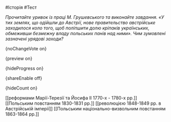 #Історія #Тест

*Прочитайте уривок із праці М. Грушевського та виконайте завдання. «У тих землях, що одійшли до Австрії, нове правительство австрійське заходилося коло того, щоб поліпшити долю кріпаків українських, обмеживши безмежну владу польських панів над ними». Чим зумовлені зазначені урядові заходи?*

{noChangeVote on}

{preview on}

{hideProgress on}

{shareEnable off}

{hideCount on}

[[реформами Марії-Терезії та Йосифа ІІ 1770-х - 1780-х рр.]]
[[Польським повстанням 1830-1831 рр.]]
[[революцією 1848-1849 рр. в Австрійській імперії]]
[[Польським національно-визвольним повстанням 1863-1864 рр.]]
